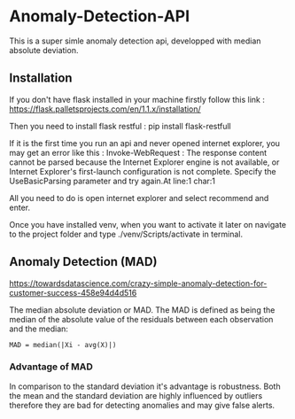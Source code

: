# Anomaly-Detection-API
This is a super simle anomaly detection api, developped with  median absolute deviation.

## Installation

If you don't have flask installed in your machine firstly follow this link :
https://flask.palletsprojects.com/en/1.1.x/installation/

Then you need to install flask restful :
pip install flask-restfull

If it is the first time you run an api and never opened internet explorer, you may get an error like this :
Invoke-WebRequest : The response content cannot be parsed because the Internet Explorer engine is not available, or Internet Explorer's first-launch configuration is not complete. Specify the UseBasicParsing parameter and try again.At line:1 char:1

All you need to do is open internet explorer and select recommend and enter.

Once you have installed venv, when you want to activate it later on navigate to the project folder and type ./venv/Scripts/activate in terminal.

## Anomaly Detection (MAD)

https://towardsdatascience.com/crazy-simple-anomaly-detection-for-customer-success-458e94d4d516

The median absolute deviation or MAD. The MAD is defined as being the median of the absolute value of the residuals between each observation and the median:


```
MAD = median(|Xi - avg(X)|)
```
### Advantage of MAD

In comparison to the standard deviation it's advantage is robustness. Both the mean and the standard deviation are highly influenced by
outliers therefore they are bad for detecting anomalies and may give false alerts.
